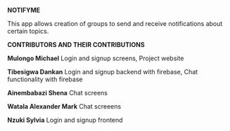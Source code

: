 **NOTIFYME**

This app allows creation of groups to send and receive notifications about certain topics.

**CONTRIBUTORS AND THEIR CONTRIBUTIONS**


**Mulongo Michael**	           Login and signup screens, Project website

**Tibesigwa Dankan**    	     Login and signup backend with firebase, Chat functionality with firebase

**Ainembabazi Shena**   	     Chat screens

**Watala Alexander Mark**	     Chat screeens

**Nzuki Sylvia**	             Login and signup frontend
